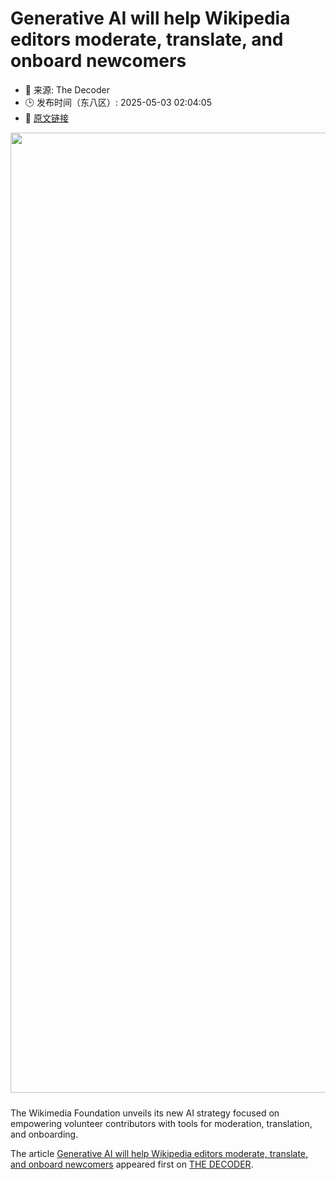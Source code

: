 # Generative AI will help Wikipedia editors moderate, translate, and onboard newcomers
- 📅 来源: The Decoder
- 🕒 发布时间（东八区）: 2025-05-03 02:04:05
- 🔗 [原文链接](https://the-decoder.com/generative-ai-will-help-wikipedia-editors-moderate-translate-and-onboard-newcomers/)

<p><img alt="" class="attachment-full size-full wp-post-image" height="1024" src="https://the-decoder.com/wp-content/uploads/2025/05/wikipedia_AI_strategy.png" style="height: auto; margin-bottom: 10px;" width="1536" /></p>
<p>        The Wikimedia Foundation unveils its new AI strategy focused on empowering volunteer contributors with tools for moderation, translation, and onboarding.</p>
<p>The article <a href="https://the-decoder.com/generative-ai-will-help-wikipedia-editors-moderate-translate-and-onboard-newcomers/">Generative AI will help Wikipedia editors moderate, translate, and onboard newcomers</a> appeared first on <a href="https://the-decoder.com">THE DECODER</a>.</p>